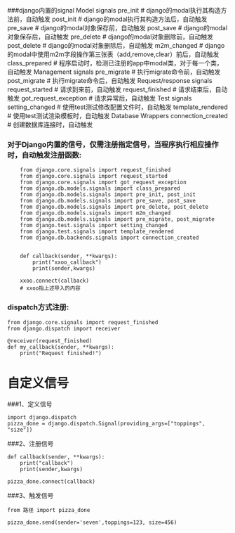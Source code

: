###django内置的signal
Model signals
    pre_init                    # django的modal执行其构造方法前，自动触发
    post_init                   # django的modal执行其构造方法后，自动触发
    pre_save                    # django的modal对象保存前，自动触发
    post_save                   # django的modal对象保存后，自动触发
    pre_delete                  # django的modal对象删除前，自动触发
    post_delete                 # django的modal对象删除后，自动触发
    m2m_changed                 # django的modal中使用m2m字段操作第三张表（add,remove,clear）前后，自动触发
    class_prepared              # 程序启动时，检测已注册的app中modal类，对于每一个类，自动触发
Management signals
    pre_migrate                 # 执行migrate命令前，自动触发
    post_migrate                # 执行migrate命令后，自动触发
Request/response signals
    request_started             # 请求到来前，自动触发
    request_finished            # 请求结束后，自动触发
    got_request_exception       # 请求异常后，自动触发
Test signals
    setting_changed             # 使用test测试修改配置文件时，自动触发
    template_rendered           # 使用test测试渲染模板时，自动触发
Database Wrappers
    connection_created          # 创建数据库连接时，自动触发
    
### 对于Django内置的信号，仅需注册指定信号，当程序执行相应操作时，自动触发注册函数:
```
    from django.core.signals import request_finished
    from django.core.signals import request_started
    from django.core.signals import got_request_exception
    from django.db.models.signals import class_prepared
    from django.db.models.signals import pre_init, post_init
    from django.db.models.signals import pre_save, post_save
    from django.db.models.signals import pre_delete, post_delete
    from django.db.models.signals import m2m_changed
    from django.db.models.signals import pre_migrate, post_migrate
    from django.test.signals import setting_changed
    from django.test.signals import template_rendered
    from django.db.backends.signals import connection_created


    def callback(sender, **kwargs):
        print("xxoo_callback")
        print(sender,kwargs)

    xxoo.connect(callback)
    # xxoo指上述导入的内容
```
### dispatch方式注册:
```
from django.core.signals import request_finished
from django.dispatch import receiver

@receiver(request_finished)
def my_callback(sender, **kwargs):
    print("Request finished!")
```

# 自定义信号

###1、定义信号
```
import django.dispatch
pizza_done = django.dispatch.Signal(providing_args=["toppings", "size"])
```

###2、注册信号
```
def callback(sender, **kwargs):
    print("callback")
    print(sender,kwargs)
 
pizza_done.connect(callback)
```

###3、触发信号
```
from 路径 import pizza_done
 
pizza_done.send(sender='seven',toppings=123, size=456)
```
